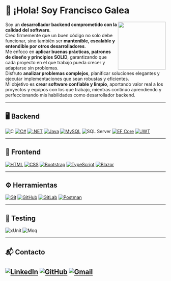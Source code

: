 # 👋 ¡Hola! Soy Francisco Galea
<img align="right" src="https://media2.giphy.com/media/v1.Y2lkPTc5MGI3NjExazhtc2tnNzkybGQ1bHR6YXlqNHdiYjE2ODJ3dnlvMWhkenQ3cXRqcCZlcD12MV9pbnRlcm5hbF9naWZfYnlfaWQmY3Q9Zw/a1QLZUUtCcgyA/giphy.gif" width="150"/>

Soy un **desarrollador backend comprometido con la calidad del software**.  
Creo firmemente que un buen código no solo debe funcionar, sino también ser **mantenible, escalable y entendible por otros desarrolladores**.  
Me enfoco en **aplicar buenas prácticas, patrones de diseño y principios SOLID**, garantizando que cada proyecto en el que trabajo pueda crecer y adaptarse sin problemas.  
Disfruto **analizar problemas complejos**, planificar soluciones elegantes y ejecutar implementaciones que sean robustas y eficientes.  
Mi objetivo es **crear software confiable y limpio**, aportando valor real a los proyectos y equipos con los que trabajo, mientras continúo aprendiendo y perfeccionando mis habilidades como desarrollador backend.  
 

---

## 🖥️ Backend

![C](https://skillicons.dev/icons?i=c)
[![C#](https://skillicons.dev/icons?i=cs)](https://learn.microsoft.com/dotnet/csharp/)
[![.NET](https://skillicons.dev/icons?i=dotnet)](https://dotnet.microsoft.com/)
[![Java](https://skillicons.dev/icons?i=java)](https://docs.oracle.com/en/java/)
[![MySQL](https://skillicons.dev/icons?i=mysql)](https://dev.mysql.com/doc/)
![SQL Server](https://img.shields.io/badge/SQL%20Server-CC2927?logo=microsoftsqlserver&logoColor=white)
[![EF Core](https://img.shields.io/badge/Entity%20Framework-512BD4?logo=dotnet&logoColor=white)](https://learn.microsoft.com/ef/)
[![JWT](https://img.shields.io/badge/JWT-000000?logo=jsonwebtokens&logoColor=white)](https://jwt.io/)


---

## 🎨 Frontend
[![HTML](https://skillicons.dev/icons?i=html)](https://developer.mozilla.org/docs/Web/HTML)
[![CSS](https://skillicons.dev/icons?i=css)](https://developer.mozilla.org/docs/Web/CSS)
[![Bootstrap](https://skillicons.dev/icons?i=bootstrap)](https://getbootstrap.com/)
[![TypeScript](https://skillicons.dev/icons?i=ts)](https://www.typescriptlang.org/)
[![Blazor](https://img.shields.io/badge/Blazor-512BD4?logo=blazor&logoColor=white)](https://dotnet.microsoft.com/apps/aspnet/web-apps/blazor)

---

## ⚙️ Herramientas
[![Git](https://skillicons.dev/icons?i=git)](https://git-scm.com/)
[![GitHub](https://skillicons.dev/icons?i=github)](https://github.com/)
[![GitLab](https://skillicons.dev/icons?i=gitlab)](https://about.gitlab.com/)
[![Postman](https://skillicons.dev/icons?i=postman)](https://www.postman.com/)

---

## 🧪 Testing
![xUnit](https://img.shields.io/badge/-xUnit-5A2D82?logo=nuget&logoColor=white) ![Moq](https://img.shields.io/badge/-Moq-008000?logo=nuget&logoColor=white)

---

## 📬 Contacto
[![LinkedIn](https://skillicons.dev/icons?i=linkedin)](https://www.linkedin.com/in/francisco-galea/) [![GitHub](https://skillicons.dev/icons?i=github)](https://github.com/Francisco-Galea) [![Gmail](https://skillicons.dev/icons?i=gmail)](mailto:galeafrancisco2001@gmail.com)  
---


